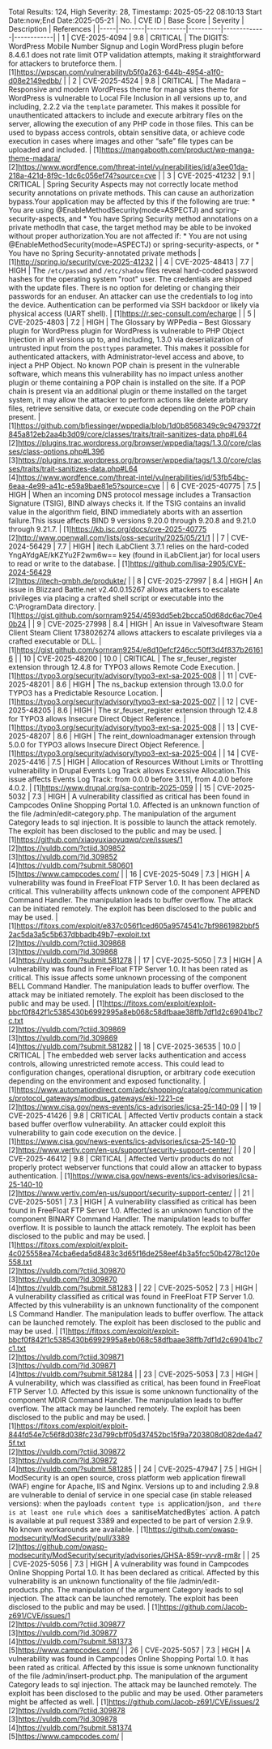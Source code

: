 Total Results: 124, High Severity: 28, Timestamp: 2025-05-22 08:10:13
Start Date:now;End Date:2025-05-21
| No. | CVE ID | Base Score | Severity | Description | References |
|-----|--------|------------|----------|-------------|------------|
| 1 | CVE-2025-4094 | 9.8  | CRITICAL | The DIGITS: WordPress Mobile Number Signup and Login WordPress plugin before 8.4.6.1 does not rate limit OTP validation attempts, making it straightforward for attackers to bruteforce them. | [1]https://wpscan.com/vulnerability/b5f0a263-644b-4954-a1f0-d08e2149edbb/ |
| 2 | CVE-2025-4524 | 9.8  | CRITICAL | The Madara – Responsive and modern WordPress theme for manga sites theme for WordPress is vulnerable to Local File Inclusion in all versions up to, and including, 2.2.2 via the `template` parameter. This makes it possible for unauthenticated attackers to include and execute arbitrary files on the server, allowing the execution of any PHP code in those files. This can be used to bypass access controls, obtain sensitive data, or achieve code execution in cases where images and other “safe” file types can be uploaded and included. | [1]https://mangabooth.com/product/wp-manga-theme-madara/<br>[2]https://www.wordfence.com/threat-intel/vulnerabilities/id/a3ee01da-218a-421d-8f9c-1dc6c056ef74?source=cve |
| 3 | CVE-2025-41232 | 9.1  | CRITICAL | Spring Security Aspects may not correctly locate method security annotations on private methods. This can cause an authorization bypass.Your application may be affected by this if the following are true:  *  You are using @EnableMethodSecurity(mode=ASPECTJ) and spring-security-aspects, and  *  You have Spring Security method annotations on a private methodIn that case, the target method may be able to be invoked without proper authorization.You are not affected if:  *  You are not using @EnableMethodSecurity(mode=ASPECTJ) or spring-security-aspects, or  *  You have no Spring Security-annotated private methods | [1]http://spring.io/security/cve-2025-41232 |
| 4 | CVE-2025-48413 | 7.7  | HIGH | The `/etc/passwd` and `/etc/shadow` files reveal hard-coded password hashes for the operating system "root" user. The credentials are shipped with the update files. There is no option for deleting or changing their passwords for an enduser. An attacker can use the credentials to log into the device. Authentication can be performed via SSH backdoor or likely via physical access (UART shell). | [1]https://r.sec-consult.com/echarge |
| 5 | CVE-2025-4803 | 7.2  | HIGH | The Glossary by WPPedia – Best Glossary plugin for WordPress plugin for WordPress is vulnerable to PHP Object Injection in all versions up to, and including, 1.3.0 via deserialization of untrusted input from the `posttypes` parameter. This makes it possible for authenticated attackers, with Administrator-level access and above, to inject a PHP Object. No known POP chain is present in the vulnerable software, which means this vulnerability has no impact unless another plugin or theme containing a POP chain is installed on the site. If a POP chain is present via an additional plugin or theme installed on the target system, it may allow the attacker to perform actions like delete arbitrary files, retrieve sensitive data, or execute code depending on the POP chain present. | [1]https://github.com/bfiessinger/wppedia/blob/1d0b8568349c9c9479372f845a812eb2aa4b3d09/core/classes/traits/trait-sanitizes-data.php#L64<br>[2]https://plugins.trac.wordpress.org/browser/wppedia/tags/1.3.0/core/classes/class-options.php#L396<br>[3]https://plugins.trac.wordpress.org/browser/wppedia/tags/1.3.0/core/classes/traits/trait-sanitizes-data.php#L64<br>[4]https://www.wordfence.com/threat-intel/vulnerabilities/id/53fb54bc-6eaa-4e99-a41c-e59a9bae81e5?source=cve |
| 6 | CVE-2025-40775 | 7.5  | HIGH | When an incoming DNS protocol message includes a Transaction Signature (TSIG), BIND always checks it.  If the TSIG contains an invalid value in the algorithm field, BIND immediately aborts with an assertion failure.This issue affects BIND 9 versions 9.20.0 through 9.20.8 and 9.21.0 through 9.21.7. | [1]https://kb.isc.org/docs/cve-2025-40775<br>[2]http://www.openwall.com/lists/oss-security/2025/05/21/1 |
| 7 | CVE-2024-56429 | 7.7  | HIGH | itech iLabClient 3.7.1 relies on the hard-coded YngAYdgAE/kKZYu2F2wm6w== key (found in iLabClient.jar) for local users to read or write to the database. | [1]https://github.com/lisa-2905/CVE-2024-56429<br>[2]https://itech-gmbh.de/produkte/ |
| 8 | CVE-2025-27997 | 8.4  | HIGH | An issue in Blizzard Battle.net v2.40.0.15267 allows attackers to escalate privileges via placing a crafted shell script or executable into the C:\ProgramData directory. | [1]https://gist.github.com/sornram9254/4593dd5eb2bcca50d68dc6ac70e40b24 |
| 9 | CVE-2025-27998 | 8.4  | HIGH | An issue in Valvesoftware Steam Client Steam Client 1738026274 allows attackers to escalate privileges via a crafted executable or DLL. | [1]https://gist.github.com/sornram9254/e8d10efcf246cc50ff3d4f837b261616 |
| 10 | CVE-2025-48200 | 10.0  | CRITICAL | The sr_feuser_register extension through 12.4.8 for TYPO3 allows Remote Code Execution. | [1]https://typo3.org/security/advisory/typo3-ext-sa-2025-008 |
| 11 | CVE-2025-48201 | 8.6  | HIGH | The ns_backup extension through 13.0.0 for TYPO3 has a Predictable Resource Location. | [1]https://typo3.org/security/advisory/typo3-ext-sa-2025-007 |
| 12 | CVE-2025-48205 | 8.6  | HIGH | The sr_feuser_register extension through 12.4.8 for TYPO3 allows Insecure Direct Object Reference. | [1]https://typo3.org/security/advisory/typo3-ext-sa-2025-008 |
| 13 | CVE-2025-48207 | 8.6  | HIGH | The reint_downloadmanager extension through 5.0.0 for TYPO3 allows Insecure Direct Object Reference. | [1]https://typo3.org/security/advisory/typo3-ext-sa-2025-004 |
| 14 | CVE-2025-4416 | 7.5  | HIGH | Allocation of Resources Without Limits or Throttling vulnerability in Drupal Events Log Track allows Excessive Allocation.This issue affects Events Log Track: from 0.0.0 before 3.1.11, from 4.0.0 before 4.0.2. | [1]https://www.drupal.org/sa-contrib-2025-059 |
| 15 | CVE-2025-5032 | 7.3  | HIGH | A vulnerability classified as critical has been found in Campcodes Online Shopping Portal 1.0. Affected is an unknown function of the file /admin/edit-category.php. The manipulation of the argument Category leads to sql injection. It is possible to launch the attack remotely. The exploit has been disclosed to the public and may be used. | [1]https://github.com/xiaoyuxiaoyuqwq/cve/issues/1<br>[2]https://vuldb.com/?ctiid.309852<br>[3]https://vuldb.com/?id.309852<br>[4]https://vuldb.com/?submit.580601<br>[5]https://www.campcodes.com/ |
| 16 | CVE-2025-5049 | 7.3  | HIGH | A vulnerability was found in FreeFloat FTP Server 1.0. It has been declared as critical. This vulnerability affects unknown code of the component APPEND Command Handler. The manipulation leads to buffer overflow. The attack can be initiated remotely. The exploit has been disclosed to the public and may be used. | [1]https://fitoxs.com/exploit/e837c056f1ced605a9574541c7bf9861982bbf52ac5da3a5c5b637dbbadb49b7-exploit.txt<br>[2]https://vuldb.com/?ctiid.309868<br>[3]https://vuldb.com/?id.309868<br>[4]https://vuldb.com/?submit.581278 |
| 17 | CVE-2025-5050 | 7.3  | HIGH | A vulnerability was found in FreeFloat FTP Server 1.0. It has been rated as critical. This issue affects some unknown processing of the component BELL Command Handler. The manipulation leads to buffer overflow. The attack may be initiated remotely. The exploit has been disclosed to the public and may be used. | [1]https://fitoxs.com/exploit/exploit-bbcf0f842f1c5385430b6992995a8eb068c58dfbaae38ffb7df1d2c69041bc7c.txt<br>[2]https://vuldb.com/?ctiid.309869<br>[3]https://vuldb.com/?id.309869<br>[4]https://vuldb.com/?submit.581282 |
| 18 | CVE-2025-36535 | 10.0  | CRITICAL | The embedded web server lacks authentication and access controls, allowing unrestricted remote access. This could lead to configuration changes, operational disruption, or arbitrary code execution depending on the environment and exposed functionality. | [1]https://www.automationdirect.com/adc/shopping/catalog/communications/protocol_gateways/modbus_gateways/eki-1221-ce<br>[2]https://www.cisa.gov/news-events/ics-advisories/icsa-25-140-09 |
| 19 | CVE-2025-41426 | 9.8  | CRITICAL | Affected Vertiv products contain a stack based buffer overflow vulnerability. An attacker could exploit this vulnerability to gain code execution on the device. | [1]https://www.cisa.gov/news-events/ics-advisories/icsa-25-140-10<br>[2]https://www.vertiv.com/en-us/support/security-support-center/ |
| 20 | CVE-2025-46412 | 9.8  | CRITICAL | Affected Vertiv products do not properly protect webserver functions that could allow an attacker to bypass authentication. | [1]https://www.cisa.gov/news-events/ics-advisories/icsa-25-140-10<br>[2]https://www.vertiv.com/en-us/support/security-support-center/ |
| 21 | CVE-2025-5051 | 7.3  | HIGH | A vulnerability classified as critical has been found in FreeFloat FTP Server 1.0. Affected is an unknown function of the component BINARY Command Handler. The manipulation leads to buffer overflow. It is possible to launch the attack remotely. The exploit has been disclosed to the public and may be used. | [1]https://fitoxs.com/exploit/exploit-4c025558ea74cba6eda5d8483c3d65f16de258eef4b3a5fcc50b4278c120e558.txt<br>[2]https://vuldb.com/?ctiid.309870<br>[3]https://vuldb.com/?id.309870<br>[4]https://vuldb.com/?submit.581283 |
| 22 | CVE-2025-5052 | 7.3  | HIGH | A vulnerability classified as critical was found in FreeFloat FTP Server 1.0. Affected by this vulnerability is an unknown functionality of the component LS Command Handler. The manipulation leads to buffer overflow. The attack can be launched remotely. The exploit has been disclosed to the public and may be used. | [1]https://fitoxs.com/exploit/exploit-bbcf0f842f1c5385430b6992995a8eb068c58dfbaae38ffb7df1d2c69041bc7c1.txt<br>[2]https://vuldb.com/?ctiid.309871<br>[3]https://vuldb.com/?id.309871<br>[4]https://vuldb.com/?submit.581284 |
| 23 | CVE-2025-5053 | 7.3  | HIGH | A vulnerability, which was classified as critical, has been found in FreeFloat FTP Server 1.0. Affected by this issue is some unknown functionality of the component MDIR Command Handler. The manipulation leads to buffer overflow. The attack may be launched remotely. The exploit has been disclosed to the public and may be used. | [1]https://fitoxs.com/exploit/exploit-844fd54e7c56f8d038fc23d799cbff05d37452bc15f9a7203808d082de4a475f.txt<br>[2]https://vuldb.com/?ctiid.309872<br>[3]https://vuldb.com/?id.309872<br>[4]https://vuldb.com/?submit.581285 |
| 24 | CVE-2025-47947 | 7.5  | HIGH | ModSecurity is an open source, cross platform web application firewall (WAF) engine for Apache, IIS and Nginx. Versions up to and including 2.9.8 are vulnerable to denial of service in one special case (in stable released versions): when the payload`s content type is `application/json`, and there is at least one rule which does a `sanitiseMatchedBytes` action. A patch is available at pull request 3389 and expected to be part of version 2.9.9. No known workarounds are available. | [1]https://github.com/owasp-modsecurity/ModSecurity/pull/3389<br>[2]https://github.com/owasp-modsecurity/ModSecurity/security/advisories/GHSA-859r-vvv8-rm8r |
| 25 | CVE-2025-5056 | 7.3  | HIGH | A vulnerability was found in Campcodes Online Shopping Portal 1.0. It has been declared as critical. Affected by this vulnerability is an unknown functionality of the file /admin/edit-products.php. The manipulation of the argument Category leads to sql injection. The attack can be launched remotely. The exploit has been disclosed to the public and may be used. | [1]https://github.com/Jacob-z691/CVE/issues/1<br>[2]https://vuldb.com/?ctiid.309877<br>[3]https://vuldb.com/?id.309877<br>[4]https://vuldb.com/?submit.581373<br>[5]https://www.campcodes.com/ |
| 26 | CVE-2025-5057 | 7.3  | HIGH | A vulnerability was found in Campcodes Online Shopping Portal 1.0. It has been rated as critical. Affected by this issue is some unknown functionality of the file /admin/insert-product.php. The manipulation of the argument Category leads to sql injection. The attack may be launched remotely. The exploit has been disclosed to the public and may be used. Other parameters might be affected as well. | [1]https://github.com/Jacob-z691/CVE/issues/2<br>[2]https://vuldb.com/?ctiid.309878<br>[3]https://vuldb.com/?id.309878<br>[4]https://vuldb.com/?submit.581374<br>[5]https://www.campcodes.com/ |
